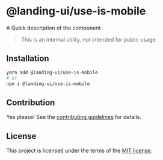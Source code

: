 # @landing-ui/use-is-mobile

A Quick description of the component

> This is an internal utility, not intended for public usage.

## Installation

```sh
yarn add @landing-ui/use-is-mobile
# or
npm i @landing-ui/use-is-mobile
```

## Contribution

Yes please! See the
[contributing guidelines](https://github.com/PanagiotisPitsikoulis/landing.ui/blob/master/CONTRIBUTING.md)
for details.

## License

This project is licensed under the terms of the
[MIT license](https://github.com/PanagiotisPitsikoulis/landing.ui/blob/master/LICENSE).
